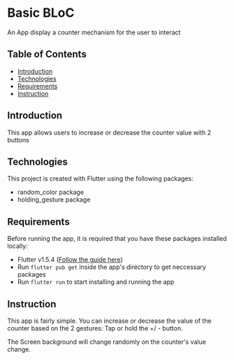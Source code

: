 # Basic BLoC

An App display a counter mechanism for the user to interact

## Table of Contents

- [Introduction](#introduction)
- [Technologies](#technologies)
- [Requirements](#requirements)
- [Instruction](#instruction)

## Introduction

This app allows users to increase or decrease the counter value with 2 buttons

## Technologies

This project is created with Flutter using the following packages:

- random_color package
- holding_gesture package

## Requirements

Before running the app, it is required that you have these packages installed locally:

- Flutter v1.5.4 ([Follow the guide here](https://flutter.dev/docs/get-started/install))
- Run ```flutter pub get``` inside the app's directory to get neccessary packages
- Run ```flutter run``` to start installing and running the app

## Instruction

This app is fairly simple. You can increase or decrease the value of the counter based on the 2 gestures: Tap or hold the +/ - button.

The Screen background will change randomly on the counter's value change.

